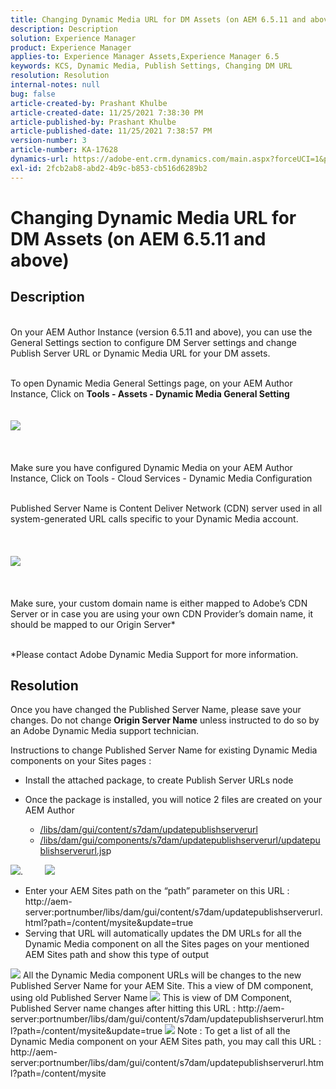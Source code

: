 ```yaml
---
title: Changing Dynamic Media URL for DM Assets (on AEM 6.5.11 and above)
description: Description
solution: Experience Manager
product: Experience Manager
applies-to: Experience Manager Assets,Experience Manager 6.5
keywords: KCS, Dynamic Media, Publish Settings, Changing DM URL
resolution: Resolution
internal-notes: null
bug: false
article-created-by: Prashant Khulbe
article-created-date: 11/25/2021 7:38:30 PM
article-published-by: Prashant Khulbe
article-published-date: 11/25/2021 7:38:57 PM
version-number: 3
article-number: KA-17628
dynamics-url: https://adobe-ent.crm.dynamics.com/main.aspx?forceUCI=1&pagetype=entityrecord&etn=knowledgearticle&id=98388241-274e-ec11-8c62-00224804e5cb
exl-id: 2fcb2ab8-abd2-4b9c-b853-cb516d6289b2
---
```

# Changing Dynamic Media URL for DM Assets (on AEM 6.5.11 and above)

## Description

<br>On your AEM Author Instance (version 6.5.11 and above), you can use the General Settings section to configure DM Server settings and change Publish Server URL or Dynamic Media URL for your DM assets.

<br>To open Dynamic Media General Settings page, on your AEM Author Instance, Click on <b>Tools - Assets - Dynamic Media General Setting</b>
<br> <br><br>![](assets/___99388241-274e-ec11-8c62-00224804e5cb___.png)<br><br> <br><br>Make sure you have configured Dynamic Media on your AEM Author Instance, Click on Tools - Cloud Services - Dynamic Media Configuration

<br>Published Server Name is Content Deliver Network (CDN) server used in all system-generated URL calls specific to your Dynamic Media account.<br><br> <br><br>![](assets/___9c388241-274e-ec11-8c62-00224804e5cb___.png)<br><br> <br><br>Make sure, your custom domain name is either mapped to Adobe’s CDN Server or in case you are using your own CDN Provider’s domain name, it should be mapped to our Origin Server\*

<br>\*Please contact Adobe Dynamic Media Support for more information. <br>

## Resolution


Once you have changed the Published Server Name, please save your changes. Do not change <b>Origin Server Name</b> unless instructed to do so by an Adobe Dynamic Media support technician.

 Instructions to change Published Server Name for existing Dynamic Media components on your Sites pages :

- Install the attached package, to create Publish Server URLs node
- Once the package is installed, you will notice 2 files are created on your AEM Author

    - [/libs/dam/gui/content/s7dam/updatepublishserverurl](http://vgaur-wx-1:4502/crx/de/index.jsp#/crx.default/jcr%3aroot/libs/dam/gui/content/s7dam/updatepublishserverurl "View path in CRXDE Lite")
    - [/libs/dam/gui/components/s7dam/updatepublishserverurl/updatepublishserverurl.js](http://vgaur-wx-1:4502/crx/de/index.jsp#/crx.default/jcr%3aroot/libs/dam/gui/components/s7dam/updatepublishserverurl/updatepublishserverurl.jsp "View path in CRXDE Lite")p


![](assets/d326656d-3f49-ec11-8c62-000d3a5cbc3f.png).         ![](assets/20fc6673-3f49-ec11-8c62-000d3a5cbc3f.png)

- ​​​​​​​​​​​​​​Enter your AEM Sites path on the “path” parameter on this URL : http://aem-server:portnumber/libs/dam/gui/content/s7dam/updatepublishserverurl.html?path=/content/mysite&update=true​​​​​​​
- Serving that URL will automatically updates the DM URLs for all the Dynamic Media component on all the Sites pages on your mentioned AEM Sites path and show this type of output


![](assets/12ef597f-3f49-ec11-8c62-000d3a5cbc3f.png)
 All the Dynamic Media component URLs will be changes to the new Published Server Name for your AEM Site.
 This a view of DM component, using old Published Server Name
 ![](assets/59f64ca5-4049-ec11-8c62-000d3a5cbc3f.png)
 This is view of DM Component, Published Server name changes after hitting this URL : http://aem-server:portnumber/libs/dam/gui/content/s7dam/updatepublishserverurl.html?path=/content/mysite&update=true
 ![](assets/7a7449b1-4049-ec11-8c62-000d3a5cbc3f.png)
 Note : To get a list of all the Dynamic Media component on your AEM Sites path, you may call this URL : http://aem-server:portnumber/libs/dam/gui/content/s7dam/updatepublishserverurl.html?path=/content/mysite

 ​​​​​​​
